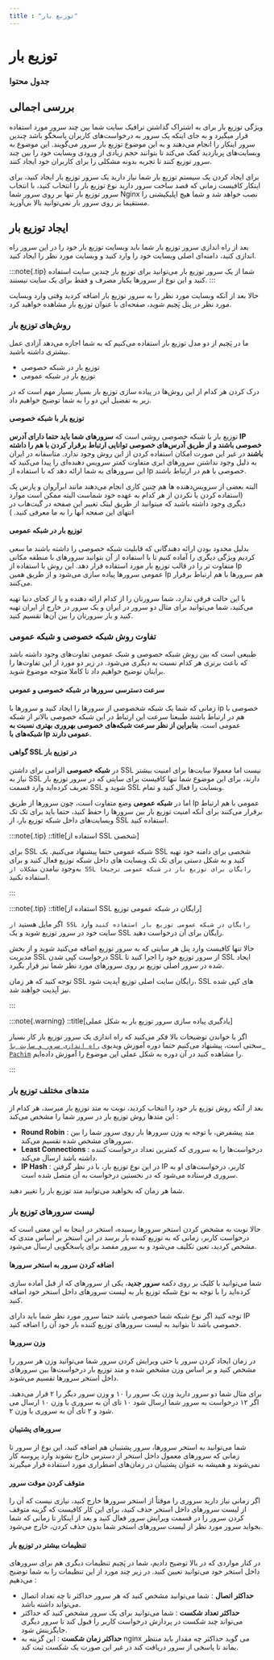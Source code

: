```yaml
---
title : "توزیع بار"
---
```


# توزیع بار

### جدول محتوا

## بررسی اجمالی

ویژگی توزیع بار برای به اشتراک گذاشتن ترافیک سایت شما بین چند سرور مورد استفاده قرار میگیرد و به جای اینکه یک سرور به درخواست‌های کاربران پاسخگو باشد چندین سرور اینکار را انجام می‌دهند و به این موضوع توزیع بار سرور می‌گویند. این موضوع به وبسایت‌های پربازدید کمک می‌کند تا بتوانند حجم زیادی از ورودی وبسایت خود را بین چند سرور توزیع کنند تا تجربه بدونه مشکلی را برای کاربران خود ایجاد کنند.

برای ایجاد کردن یک سیستم توزیع بار شما نیاز دارید یک سرور توزیع بار ایجاد کنید، برای اینکار کافیست زمانی که قصد ساخت سرور دارید نوع توزیع بار را انتخاب کنید، با انتخاب سرور توزیع بار تنها بر روی سرور شما Nginx نصب خواهد شد و شما هیچ اپلیکیشنی را مستقیما بر روی سرور بار نمی‌توانید بالا بی‌آورید.

## ایجاد توزیع بار

بعد از راه اندازی سرور توزیع بار شما باید وبسایت توزیع بار خود را در این سرور راه اندازی کنید، دامنه‌ای اصلی وبسایت خود را وارد کنید و وبسایت مورد نظر را ایجاد کنید.

:::note{.tip}
شما از یک سرور توزیع بار می‌توانید برای توزیع بار چندین سایت استفاده کنید و این نوع از سرورها یکبار مصرف و فقط برای یک سایت نیستند.
:::

حالا بعد از آنکه وبسایت مورد نظر را به سرور توزیع بار اضافه کردید وقتی وارد وبسایت مورد نظر در پنل پَچیم شوید، صفحه‌ای با عنوان توزیع بار مشاهده خواهید کرد. 
### روش‌های توزیع بار 

ما در پَچیم از دو مدل توزیع بار استفاده می‌کنیم که به شما اجازه می‌دهد آزادی عمل بیشتری داشته باشید. 

- توزیع بار در شبکه خصوصی
- توزیع بار در شبکه عمومی

درک کردن هر کدام از این روش‌ها در پیاده سازی توزیع بار بسیار بسیار مهم است که در زیر به تفضیل این دو را به شما توضیح خواهیم داد.

#### توزیع بار با شبکه خصوصی

توزیع بار با شبکه خصوصی روشی است که **سرورهای شما باید حتما دارای آدرس IP خصوصی باشند و از طریق آدرس‌های خصوصی توانایی ارتباط برقرار کردن با هم را داشته باشند** در غیر این صورت امکان استفاده کردن از این روش وجود ندارد. متاسفانه در ایران به دلیل وجود نداشتن سرورهای ابری متفاوت کمتر سرویس ‌دهنده‌ای را پیدا می‌کنید که این سرورهای به شما ارائه دهد که با استفاده از Ip خصوصی با هم در ارتباط باشند.

البته بعضی از سرویس‌دهنده ها هم چنین کاری انجام می‌دهند مانند ابرآروان و پارس پک (استفاده کردن یا نکردن از هر کدام به عهده خود شماست البته ممکن است موارد دیگری وجود داشته باشید که میتوانید از طریق لینک تغییر این صفحه در گیت‌هاب در انتهای این صفحه آنها را به ما معرفی کنید. ) 

#### توزیع بار در شبکه عمومی 

بدلیل محدود بودن ارائه دهندگانی که قابلیت شبکه خصوصی را داشته باشند ما سعی کردیم ویژگی دیگری را آماده کنیم تا با استفاده از آن بتوانید سرورهای با منطقه مکانی متفاوت تر را در قالب توزیع بار مورد استفاده قرار دهد. این روش با استفاده از Ip عمومی سرورها پیاده سازی ‌می‌شود و از طریق همین Ip هم سرورها با هم ارتباط برقرار می‌کنند.

با این حالت فرقی ندارد، شما سرورتان را از کدام ارائه دهنده و یا از کجای دنیا تهیه می‌کنید، شما می‌توانید برای مثال دو سرور در ایران و یک سرور در خارج از ایران تهیه کنید و بار سرورتان را بین آن‌ها تقسیم کنید.


### تفاوت روش شبکه خصوصی و شبکه عمومی

طبیعی است که بین روش شبکه خصوصی و شبک عمومی تفاوت‌های وجود داشته باشد که باعث برتری هر کدام نسبت به دیگری می‌شود. در زیر دو مورد از این تفاوت‌ها را برایتان توضیح خواهیم داد تا کاملا متوجه موضوع شوید.

#### سرعت دسترسی سرورها در شبکه خصوصی و عمومی 

زمانی که شما یک شبکه شخصوصی از سرورها را ایجاد کنید و سرورها با ip خصوصی با هم در ارتباط باشند طبیعتا سرعت این ارتباط در این شبکه خصوصی بالاتر از شبکه عمومی است، **بنابراین از نظر سرعت شبکه‌های خصوصی بهروری بهتری نسبت به شبکه‌های با Ip عمومی دارند**.

#### گواهی SSL در توزیع بار

در **شبکه خصوصی** الزامی برای داشتن SSL نیست اما معمولا سایت‌ها برای امنیت بیشتر نیاز به SSL دارند، برای این موضوع شما تنها کافیست برای سایتی که در سرور توزیع بار تعریف کرده‌اید وارد قسمت SSL شوید و SSL وبسایت را فعال کنید و تمام.

اما در **شبکه عمومی** وضع متفاوت است، چون سرورها از طریق Ip عمومی با هم ارتباط برقرار می‌کنند برای آنکه امنیت توزیع بار بین سرورها را حفظ کنید، حتما باید برای تک تک وبسایت‌های داخل شبکه توزیع بار، از SSL استفاده کنید.

:::note{.tip}
::title[استفاده از SSL شخصی]

برای SSL شبکه عمومی حتما پیشنهاد می‌کنیم. یک SSL شخصی برای دامنه خود تهیه کنید و به شکل دستی برای تک تک وبسایت های داخل شبکه توزیع فعال کنید و برای به‌وجود نیامدن `مشکلات از SSL رایگان برای توزیع بار در شبکه عمومی ترجیحا` استفاده نکنید.

:::

:::note{.tip}
::title[استفاده از SSL رایگان در شبکه عمومی توزیع]

اگر مایل هستید `از SSL رایگان در شبکه عمومی توزیع بار استفاده کنید` وارد سایت خود در سرور توزیع شوید و یک SSL رایگان برای آن درخواست دهید.

حالا تنها کافیست وارد پنل هر سایتی که به سرور توزیع اضافه می‌کنید شوید و از بخش مدیریت SSL درخواست کپی شدن SSL از سرور توزیع خود را اجرا کنید تا SSL ایجاد شده در سرور اصلی توزیع بر روی سرورهای مورد نظر شما نیز قرار بگیرد.

توجه کنید که هر زمان SSL رایگان سایت اصلی توزیع آپدیت شود، SSL های کپی شده نیز آپدیت خواهند شد.

:::

:::note{.warning}
::title[یادگیری پیاده سازی سرور توزیع بار به شکل عملی]

اگر با خواندن توضیحات بالا فکر می‌کنید که راه اندازی یک سرور توزیع بار کار بسیار سختی است، پیشنهاد می‌کنیم حتما دوره آموزش ویدیوی [`راه اندازی سرور و سایت با Pachim`](https://roocket.ir/series/server-managment-with-pachim) را مشاهده کنید در آن دوره به شکل عملی این موضوع را آموزش داده‌ایم.

:::
### متدهای مختلف توزیع بار

بعد از آنکه روش توزیع بار خود را انتخاب کردید، نوبت به متد توزیع بار میرسد، هر کدام از این متدها روش توزیع بار در سرور شما را مشخص می‌کند : 

- **Round Robin** : متد پیشفرض، با توجه به وزن سرورها بار روی سرور شما را بین سرورهای مشخص شده تقسیم می‌کند.
- **Least Connections** : درخواست‌ها را به سروری که کمترین تعداد درخواست کننده داشته باشد ارسال می‌کند.
- **IP Hash** :  در این نوع توزیع بار، با در نظر گرفتن IP کاربر، درخواست‌های او به سروری فرستاده می‌شود که در نخستین درخواست به آن متصل شده است.

شما هر زمان که بخواهید می‌توانید متد توزیع بار را تغییر دهید.

### لیست سرورهای توزیع بار

حالا نوبت به مشخص کردن استخر سرورها رسیده، استخر در اینجا به این معنی است که درخواست کاربر، زمانی که به توزیع کننده بار برسد در این استخر  بر اساس متدی که مشخص کردید، تعین تکلیف می‌شود و به سرور مقصد برای پاسخگویی ارسال می‌شود.

#### اضافه کردن سرور به استخر سرورها 

شما می‌توانید با کلیک بر روی دکمه **سرور جدید**، یکی از سرورهای که از قبل آماده سازی کرده‌اید را با توجه به نوع شبکه توزیع بار به لیست سرورهای داخل استخر خود اضافه کنید.

توجه کنید اگر نوع شبکه شما خصوصی باشد حتما سرور مورد نظر شما باید دارای IP خصوصی باشد تا بتوانید به لیست سرورهای توزیع کننده بار خود آن را اضافه کنید.

#### وزن سرورها

در زمان ایجاد کردن سرور یا حتی ویرایش کردن سرور شما می‌توانید وزن هر سرور را مشخص کنید و بر اساس وزن مشخص شده و متد توزیع بار درخواست‌ها بین سرورهای داخل استخر سرورها تقسیم می‌شوند. 

برای مثال شما دو سرور دارید وزن یک سرور را ۱۰ و وزن سرور دیگر را ۲ قرار می‌دهید.  اگر ۱۲ درخواست به سرور شما ارسال شود ۱۰ تای آن به سروری با وزن ۱۰ ارسال می ‌شود و ۲ تای آن به سروری با وزن ۲.

#### سرورهای پشتیبان

شما می‌توانید به استخر سرورها، سرور پشتیبان هم اضافه کنید، این نوع از سرور تا زمانی که سرورهای معمول داخل استخر از دسترس خارج نشوند وارد پروسه کار نمی‌شوند و همیشه به عنوان پشتیبان در زمان‌های اضطراری مورد استفاده قرار میگیرند

#### متوقف کردن موقت سرور

اگر زمانی نیاز دارید سروری را موقتاً از استخر سرورها خارج کنید، نیازی نیست که آن را از لیست سرورهای داخل استخر حذف کنید، برای این کار کافیست که گزینه متوقف کردن سرور را در قسمت ویرایش سرور فعال کنید و بعد از اینکار تا زمانی که شما بخواید سرور مورد نظر از لیست سرور‌های استخر شما بدون حذف کردن، خارج می‌شود.

#### تنظیمات بیشتر در توزیع بار 

در کنار مواردی که در بالا توضیح دادیم، شما در پَچیم تنظیمات دیگری هم برای سرورهای داخل استخر خود می‌توانید تعیین کنید. در زیر چند مورد از این تنظیمات را به شما توضیح می‌دهیم : 

- **حداکثر اتصال** : شما می‌توانید مشخص کنید که هر سرور حداکثر تا چه تعداد اتصال می‌تواند داشته باشد.
- **حداکثر تعداد شکست** : شما می‌توانید برای یک سرور مشخص کنید که حداکثر می‌تواند چند شکست در پردازش درخواست کاربر را قبول کند تا سرور دیگری جایگزینش شود.
- **حداکثر زمان شکست** : این گزینه به nginx می گوید حداکثر چه مقدار باید منتظر بماند تا پاسخی از سرور دریافت کند در غیر این صورت یک شکست ثبت کند.
